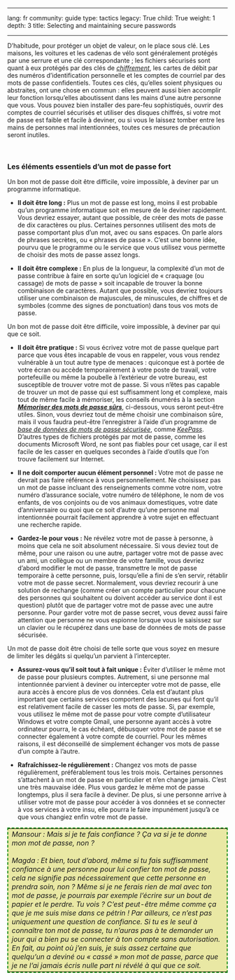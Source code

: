 

---

lang: fr
community: guide
type: tactics
legacy: True
child: True
weight: 1
depth: 3
title: Selecting and maintaining secure passwords

---

<p>
D’habitude, pour protéger un objet de valeur, on le place sous clé.
Les maisons, les voitures et les cadenas de vélo sont généralement
protégés par une serrure et une clé correspondante&nbsp;; les fichiers
sécurisés sont quant à eux protégés par des clés de
<a href="glossaire#Chiffrement" title="Chiffrement"><i>chiffrement</i></a>, les cartes de débit par des
numéros d’identification personnelle et les comptes de courriel par des
mots de passe confidentiels. Toutes ces clés, qu’elles soient physiques
ou abstraites, ont une chose en commun&nbsp;: elles peuvent aussi bien
accomplir leur fonction lorsqu’elles aboutissent dans les mains d’une
autre personne que vous. Vous pouvez bien installer des pare-feu
sophistiqués, ouvrir des comptes de courriel sécurisés et utiliser des
disques chiffrés, si votre mot de passe est
faible et facile à deviner, ou si vous le laissez tomber entre les
mains de personnes mal intentionnées, toutes ces mesures de précaution
seront inutiles. 
</p>
<br>
<h3>Les éléments essentiels d’un mot de passe fort
</h3>
<p>
 Un bon mot de passe doit être difficile, voire impossible, à deviner par un programme informatique. 
</p>
<ul>
	<li><b>Il doit être long&nbsp;:</b> Plus un mot de
	passe est long, moins il est probable qu’un programme informatique soit en mesure de le deviner rapidement. Vous devriez essayer, autant que
	possible, de créer des mots de passe de dix caractères ou plus.
	Certaines personnes utilisent des mots de passe comportant plus d’un
	mot, avec ou sans espaces. On parle alors de phrases secrètes, ou
	&laquo;&nbsp;phrases de passe&nbsp;&raquo;. C’est une bonne idée, pourvu que le programme ou le service que vous utilisez vous permette de choisir des mots de passe
	assez longs. </li>
</ul>
<ul>
	<li><b>Il doit être complexe&nbsp;:</b> En
	plus de la longueur, la complexité d’un mot de passe contribue à faire
	en sorte qu’un logiciel de &laquo;&nbsp;craquage (ou cassage) de mots de passe&nbsp;&raquo; soit incapable
	de trouver la bonne combinaison de caractères. Autant que possible,
	vous devriez toujours utiliser une combinaison de majuscules, de
	minuscules, de chiffres et de symboles (comme des signes de
	ponctuation) dans tous vos mots de passe. </li>
</ul>
<p>
Un bon mot de passe doit être difficile, voire impossible, à deviner par qui que ce soit. 
</p>
<ul>
	<li><b>Il doit être pratique&nbsp;:</b> Si vous écrivez
	votre mot de passe quelque part parce que vous êtes incapable de vous
	en rappeler, vous vous rendez vulnérable à un tout autre type de
	menaces&nbsp;: quiconque est à portée de votre écran ou accède
	temporairement à votre poste de travail, votre portefeuille ou même la
	poubelle à l’extérieur de votre bureau, est susceptible de trouver
	votre mot de passe. Si vous n’êtes pas capable de trouver un mot de
	passe qui est suffisamment long et complexe, mais tout de même facile à
	mémoriser, les conseils énumérés à la section <a href="chapter_3_2" title="Chapitre 3.2"><i><b>Mémoriser des
	mots de passe sûrs</b></i></a>, ci-dessous, vous seront peut-être
	utiles. Sinon, vous devriez tout de même choisir une combinaison sûre,
	mais il vous faudra peut-être l’enregistrer à l’aide d’un programme de
	<a href="glossaire#BD_de_mots_de_passe_securises" title="BD_de_mots_de_passe_securises"><i>base de données de mots de passe sécurisée</i></a>,
	comme <a href="glossaire#Keepass" title="Keepass"><i>KeePass</i></a>.
	D’autres types de fichiers protégés par mot de passe, comme les
	documents Microsoft Word, ne sont pas fiables pour cet usage, car il
	est facile de les casser en quelques secondes à l’aide d’outils que
	l’on trouve facilement sur Internet. </li>
</ul>
<ul>
	<li><b><b>Il ne doit comporter aucun élément
	personnel&nbsp;:</b> </b> 
	Votre mot de passe ne devrait pas faire
	référence à vous personnellement. Ne choisissez pas un mot de passe
	incluant des renseignements comme votre nom, votre numéro d’assurance
	sociale, votre numéro de téléphone, le nom de vos enfants, de vos
	conjoints ou de vos animaux domestiques, votre date d’anniversaire ou
	quoi que ce soit d’autre qu’une personne mal intentionnée pourrait
	facilement apprendre à votre sujet en effectuant une recherche rapide. </li>
</ul>
<ul>
	<li><b><b>Gardez-le pour vous&nbsp;:</b></b> 
	Ne
	révélez votre mot de passe à personne, à moins que cela ne soit
	absolument nécessaire. Si vous deviez tout de même, pour une raison ou
	une autre, partager votre mot de passe avec un ami, un collègue ou un
	membre de votre famille, vous devriez d’abord modifier le mot de passe,
	transmettre le mot de passe temporaire à cette personne, puis,
	lorsqu’elle a fini de s’en servir, rétablir votre mot de passe secret.
	Normalement, vous devriez recourir à une solution de rechange (comme
	créer un compte particulier pour chacune des personnes qui souhaitent
	ou doivent accéder au service dont il est question) plutôt que de
	partager votre mot de passe avec une autre personne. Pour garder votre
	mot de passe secret, vous devez aussi faire attention que personne ne
	vous espionne lorsque vous le saisissez sur un clavier ou le récupérez
	dans une base de données de mots de passe sécurisée. </li>
</ul>
<p>
Un mot de passe doit être choisi de telle sorte que vous
soyez en mesure de limiter les dégâts si quelqu’un parvient à
l’intercepter. 
</p>
<ul>
	<li><b>Assurez-vous qu’il soit tout à fait unique&nbsp;:</b> Éviter d’utiliser le même mot de passe pour plusieurs
	comptes. Autrement, si une personne mal intentionnée parvient à deviner
	ou intercepter votre mot de passe, elle aura accès à encore plus de vos
	données. Cela est d’autant plus important que certains services
	comportent des lacunes qui font qu’il est relativement facile de
	casser les mots de passe. Si, par exemple, vous utilisez le même mot
	de passe pour votre compte d’utilisateur Windows et votre compte Gmail,
	une personne ayant accès à votre ordinateur pourra, le cas échéant,
	débusquer votre mot de passe et se connecter également à votre compte
	de courriel. Pour les mêmes raisons, il est déconseillé de simplement
	échanger vos mots de passe d’un compte à l’autre. </li>
</ul>
<ul>
	<li><b>Rafraîchissez-le régulièrement&nbsp;:</b> Changez vos mots de passe régulièrement, préférablement
	tous les trois mois. Certaines personnes s’attachent à un mot de passe
	en particulier et n’en change jamais. C’est une très mauvaise idée.
	Plus vous gardez le même mot de passe longtemps, plus il sera facile à
	deviner. De plus, si une personne arrive à utiliser votre mot de passe
	pour accéder à vos données et se connecter à vos services à votre insu,
	elle pourra le faire impunément jusqu’à ce que vous changiez enfin
	votre mot de passe. </li>
</ul>
<p>
<table style="border: 2pt dashed #008000; background-color: #e9e8a4" cellpadding="5" cellspacing="0">
	<tbody>
		<tr>
			<td>
<i>Mansour&nbsp;: Mais si je te fais confiance&nbsp;? Ça va si je te donne mon mot de passe, non&nbsp;? </i>
			<br />
			<br />
<i>Magda&nbsp;: Et bien, tout d’abord, même si tu fais suffisamment
confiance à une personne pour lui confier ton mot de passe, cela ne
signifie pas nécessairement que cette personne en prendra soin, non&nbsp;?
Même si je ne ferais rien de mal avec ton mot de passe, je pourrais par
exemple l’écrire sur un bout de papier et le perdre. Tu vois&nbsp;? C’est
peut-être même comme ça que je me suis mise dans ce pétrin&nbsp;! Par
ailleurs, ce n’est pas uniquement une question de confiance. Si tu es
le seul à connaître ton mot de passe, tu n’auras pas à te demander un
jour qui a bien pu se connecter à ton compte sans autorisation. En
fait, au point où j’en suis, je suis assez certaine que quelqu’un a
deviné ou &laquo;&nbsp;cassé&nbsp;&raquo; mon mot de passe, parce que je ne l’ai jamais écris nulle part ni révélé à qui que ce soit.</i>
			</td>
		</tr>
	</tbody>
</table>
</p>

